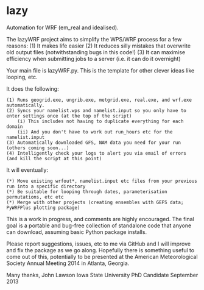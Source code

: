 # lazy

Automation for WRF (em_real and idealised).

The lazyWRF project aims to simplify the WPS/WRF process for a few reasons:
  (1) It makes life easier
  (2) It reduces silly mistakes that overwrite old output files (notwithstanding bugs in this code!)
  (3) It can maximise efficiency when submitting jobs to a server (i.e. it can do it overnight)

Your main file is lazyWRF.py. This is the template for other clever ideas like looping, etc.

It does the following:

    (1) Runs geogrid.exe, ungrib.exe, metgrid.exe, real.exe, and wrf.exe automatically.
    (2) Syncs your namelist.wps and namelist.input so you only have to enter settings once (at the top of the script)
        (i) This includes not having to duplicate everything for each domain
        (ii) And you don't have to work out run_hours etc for the namelist.input
    (3) Automatically downloaded GFS, NAM data you need for your run (others coming soon...)
    (4) Intelligently check your logs to alert you via email of errors (and kill the script at this point)

It will eventually:

    (*) Move existing wrfout*, namelist.input etc files from your previous run into a specific directory
    (*) Be suitable for looping through dates, parameterisation permutations, etc etc
    (*) Merge with other projects (creating ensembles with GEFS data; PyWRFPlus plotting package)

This is a work in progress, and comments are highly encouraged. The final goal is a portable and bug-free collection of standalone code that anyone can download, assuming basic Python package installs.

Please report suggestions, issues, etc to me via GitHub and I will improve and fix the package as we go along. Hopefully there is something useful to come out of this, potentially to be presented at the American Meteorological Society Annual Meeting 2014 in Atlanta, Georgia.

Many thanks,
John Lawson
Iowa State University
PhD Candidate
September 2013
